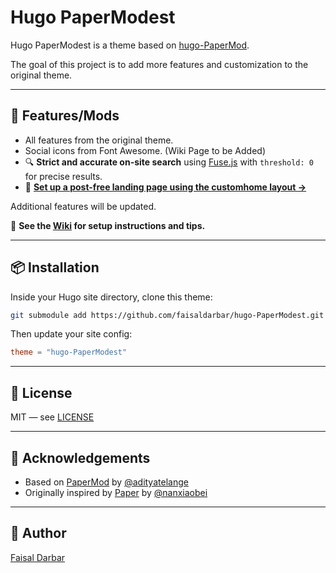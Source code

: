 # Hugo PaperModest

Hugo PaperModest is a theme based on [hugo-PaperMod](https://github.com/adityatelange/hugo-PaperMod).

The goal of this project is to add more features and customization to the original theme.

---

## 🚀 Features/Mods

- All features from the original theme.
- Social icons from Font Awesome. (Wiki Page to be Added)
- 🔍 **Strict and accurate on-site search** using [Fuse.js](https://fusejs.io/) with `threshold: 0` for precise results.
- 📘 **[Set up a post-free landing page using the customhome layout →](https://github.com/faisaldarbar/hugo-PaperModest/wiki/Custom-Home-Layout)**

Additional features will be updated.

📘 **See the [Wiki](https://github.com/faisaldarbar/hugo-PaperModest/wiki) for setup instructions and tips.**


---

## 📦 Installation

Inside your Hugo site directory, clone this theme:

```bash
git submodule add https://github.com/faisaldarbar/hugo-PaperModest.git themes/hugo-PaperModest
```

Then update your site config:

```toml
theme = "hugo-PaperModest"
```

---

## 🧾 License

MIT — see [LICENSE](https://github.com/faisaldarbar/hugo-PaperModest/blob/master/LICENSE)

---

## 🙏 Acknowledgements

- Based on [PaperMod](https://github.com/adityatelange/hugo-PaperMod) by [@adityatelange](https://github.com/adityatelange)
- Originally inspired by [Paper](https://github.com/nanxiaobei/hugo-paper) by [@nanxiaobei](https://github.com/nanxiaobei)

---

## 👤 Author

[Faisal Darbar](https://faisaldarbar.com)
